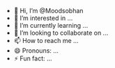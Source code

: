 - 👋 Hi, I’m @Moodsobhan
- 👀 I’m interested in ...
- 🌱 I’m currently learning ...
- 💞️ I’m looking to collaborate on ...
- 📫 How to reach me ...
- 😄 Pronouns: ...
- ⚡ Fun fact: ...

<!---
Moodsobhan/Moodsobhan is a ✨ special ✨ repository because its `README.md` (this file) appears on your GitHub profile.
You can click the Preview link to take a look at your changes.
--->
